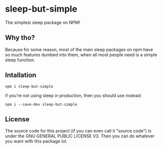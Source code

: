 # sleep-but-simple
The simplest sleep package on NPM!

## Why tho?
Because for some reason, most of the main sleep packages on npm have so much features dumbed into them, when all most people need is a simple sleep function.

## Intallation
```
npm i sleep-but-simple
```

if you're not using sleep in production, then you should use instead:

```
npm i --save-dev sleep-but-simple
```

## License
The source code for this project (if you can even call it "source code") is under the GNU GENERAL PUBLIC LICENSE V3. Then you can do whatever you want with this package lol.
